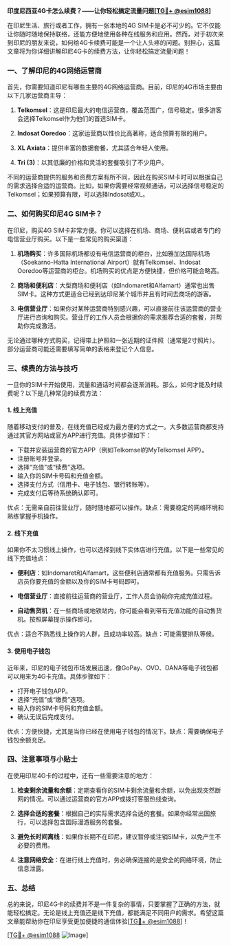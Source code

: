**印度尼西亚4G卡怎么续费？——让你轻松搞定流量问题[[TG💪+ @esim1088](https://t.me/s/esim1088)]**

在印尼生活、旅行或者工作，拥有一张本地的4G SIM卡是必不可少的。它不仅能让你随时随地保持联络，还能方便地使用各种在线服务和应用。然而，对于初次来到印尼的朋友来说，如何给4G卡续费可能是一个让人头疼的问题。别担心，这篇文章将为你详细讲解印尼4G卡的续费方法，让你轻松搞定流量问题！

### 一、了解印尼的4G网络运营商

首先，你需要知道印尼有哪些主要的4G网络运营商。目前，印尼的4G市场主要由以下几家运营商主导：

1. **Telkomsel**：这是印尼最大的电信运营商，覆盖范围广，信号稳定。很多游客会选择Telkomsel作为他们的首选SIM卡。
   
2. **Indosat Ooredoo**：这家运营商以性价比高著称，适合预算有限的用户。

3. **XL Axiata**：提供丰富的数据套餐，尤其适合年轻人使用。

4. **Tri (3)**：以其低廉的价格和灵活的套餐吸引了不少用户。

不同的运营商提供的服务和资费方案有所不同，因此在购买SIM卡时可以根据自己的需求选择合适的运营商。比如，如果你需要经常视频通话，可以选择信号稳定的Telkomsel；如果预算有限，可以选择Indosat或XL。

### 二、如何购买印尼4G SIM卡？

在印尼，购买4G SIM卡非常方便。你可以选择在机场、商场、便利店或者专门的电信营业厅购买。以下是一些常见的购买渠道：

1. **机场购买**：许多国际机场都设有电信运营商的柜台，比如雅加达国际机场（Soekarno-Hatta International Airport）就有Telkomsel、Indosat Ooredoo等运营商的柜台。机场购买的优点是方便快捷，但价格可能会略高。

2. **商场和便利店**：大型商场和便利店（如Indomaret和Alfamart）通常也出售SIM卡。这种方式更适合已经到达印尼某个城市并且有时间去商场的游客。

3. **电信营业厅**：如果你对某种运营商特别感兴趣，可以直接前往该运营商的营业厅进行咨询和购买。营业厅的工作人员会根据你的需求推荐合适的套餐，并帮助你完成激活。

无论通过哪种方式购买，记得带上护照和一张近期的证件照（通常是2寸照片）。部分运营商可能还需要填写简单的表格来登记个人信息。

### 三、续费的方法与技巧

一旦你的SIM卡开始使用，流量和通话时间都会逐渐消耗。那么，如何才能及时续费呢？以下是几种常见的续费方法：

#### 1. **线上充值**

随着移动支付的普及，在线充值已经成为最方便的方式之一。大多数运营商都支持通过其官方网站或官方APP进行充值。具体步骤如下：

- 下载并安装运营商的官方APP（例如Telkomsel的MyTelkomsel APP）。
- 注册账号并登录。
- 选择“充值”或“续费”选项。
- 输入你的SIM卡号码和充值金额。
- 选择支付方式（信用卡、电子钱包、银行转账等）。
- 完成支付后等待系统确认即可。

优点：无需亲自前往营业厅，随时随地都可以操作。缺点：需要稳定的网络环境和熟练掌握手机操作。

#### 2. **线下充值**

如果你不太习惯线上操作，也可以选择到线下实体店进行充值。以下是一些常见的线下充值地点：

- **便利店**：如Indomaret和Alfamart，这些便利店通常都有充值服务。只需告诉店员你要充值的金额以及你的SIM卡号码即可。

- **电信营业厅**：直接前往运营商的营业厅，工作人员会协助你完成充值过程。

- **自动售货机**：在一些商场或地铁站内，你可能会看到带有充值功能的自动售货机。按照屏幕提示操作即可。

优点：适合不熟悉线上操作的人群，且成功率较高。缺点：可能需要排队等候。

#### 3. **使用电子钱包**

近年来，印尼的电子钱包市场发展迅速，像GoPay、OVO、DANA等电子钱包都可以用来为4G卡充值。具体步骤如下：

- 打开电子钱包APP。
- 选择“充值”或“缴费”选项。
- 输入你的SIM卡号码和充值金额。
- 确认无误后完成支付。

优点：方便快捷，尤其是当你已经在使用电子钱包的情况下。缺点：需要确保电子钱包余额充足。

### 四、注意事项与小贴士

在使用印尼4G卡的过程中，还有一些需要注意的地方：

1. **检查剩余流量和余额**：定期查看你的SIM卡剩余流量和余额，以免出现突然断网的情况。可以通过运营商的官方APP或拨打客服热线查询。

2. **选择合适的套餐**：根据自己的实际需求选择合适的套餐。如果你经常出国旅行，可以选择包含国际漫游服务的套餐。

3. **避免长时间离线**：如果你长期不在印尼，建议暂停或注销SIM卡，以免产生不必要的费用。

4. **注意网络安全**：在进行线上充值时，务必确保连接的是安全的网络环境，防止信息泄露。

### 五、总结

总的来说，印尼4G卡的续费并不是一件复杂的事情，只要掌握了正确的方法，就能轻松搞定。无论是线上充值还是线下充值，都能满足不同用户的需求。希望这篇文章能帮助你在印尼享受更加便捷的通信体验[[TG💪+ @esim1088](https://t.me/s/esim1088)]！

[[TG💪+ @esim1088](https://t.me/s/esim1088) ![Image](https://i.postimg.cc/4NQfJmqS/Snipaste-2025-05-13-00-14-12.png)]